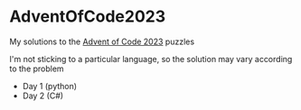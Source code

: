 # AdventOfCode2023
My solutions to the [Advent of Code 2023](https://adventofcode.com/2023) puzzles

I'm not sticking to a particular language, so the solution may vary according to the problem

- Day 1 (python)
- Day 2 (C#)
